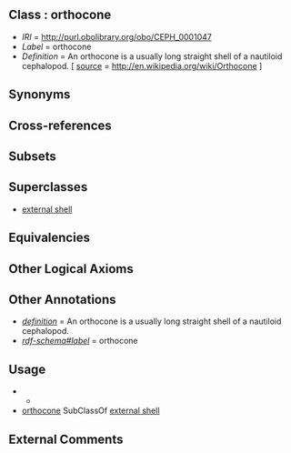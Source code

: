 
## Class : orthocone

 * *IRI* = http://purl.obolibrary.org/obo/CEPH_0001047
 * *Label* = orthocone
 * *Definition* = An orthocone is a usually long straight shell of a nautiloid cephalopod. [ [source](../../ce/source.md) = http://en.wikipedia.org/wiki/Orthocone ]

## Synonyms


## Cross-references


## Subsets


## Superclasses

 * [external shell](../../CEPH/31/CEPH_0001031.md)

## Equivalencies


## Other Logical Axioms


## Other Annotations

 * *[definition](../../IAO/15/IAO_0000115.md)* = An orthocone is a usually long straight shell of a nautiloid cephalopod.
 * *[rdf-schema#label](../../el/rdf-schema#label.md)* = orthocone

## Usage

 * -
 * [orthocone](../../CEPH/47/CEPH_0001047.md) SubClassOf [external shell](../../CEPH/31/CEPH_0001031.md)

## External Comments


